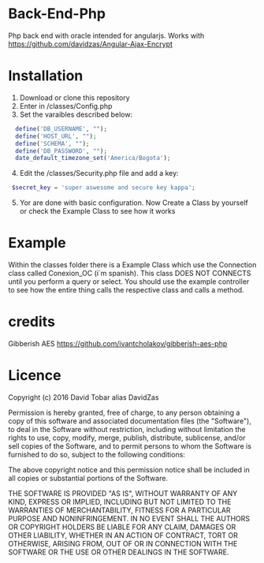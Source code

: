 # Back-End-Php
Php back end with oracle intended for angularjs. Works with https://github.com/davidzas/Angular-Ajax-Encrypt

# Installation
1. Download or clone this repository
2. Enter in /classes/Config.php
3. Set the varaibles described below:
``` php
  define('DB_USERNAME', "");
  define('HOST_URL', "");
  define('SCHEMA', "");
  define('DB_PASSWORD', "");
  date_default_timezone_set('America/Bogota');
```
4. Edit the /classes/Security.php file and add a key:
``` php
 $secret_key = 'super aswesome and secure key kappa';
```
5. Yor are done with basic configuration. Now Create a Class by yourself or check the Example Class to see how it works

# Example
Within the classes folder there is a Example Class which use the Connection class called Conexion_OC (i´m spanish). This class DOES NOT CONNECTS until you perform a query or select. You should use the example controller to see how the entire thing calls the respective class and calls a method.


# credits
Gibberish AES https://github.com/ivantcholakov/gibberish-aes-php

# Licence
Copyright (c) 2016 David Tobar alias DavidZas

Permission is hereby granted, free of charge, to any person obtaining a copy of this software
and associated documentation files (the "Software"), to deal in the Software without restriction,
including without limitation the rights to use, copy, modify, merge, publish, distribute,
sublicense, and/or sell copies of the Software, and to permit persons to whom the Software 
is furnished to do so, subject to the following conditions:

The above copyright notice and this permission notice shall be included in all copies or
substantial portions of the Software.

THE SOFTWARE IS PROVIDED "AS IS", WITHOUT WARRANTY OF ANY KIND, EXPRESS OR IMPLIED,
INCLUDING BUT NOT LIMITED TO THE WARRANTIES OF MERCHANTABILITY, FITNESS FOR A PARTICULAR
PURPOSE AND NONINFRINGEMENT. IN NO EVENT SHALL THE AUTHORS OR COPYRIGHT HOLDERS BE LIABLE FOR ANY
CLAIM, DAMAGES OR OTHER LIABILITY, WHETHER IN AN ACTION OF CONTRACT, TORT OR OTHERWISE, ARISING FROM,
OUT OF OR IN CONNECTION WITH THE SOFTWARE OR THE USE OR OTHER DEALINGS IN THE SOFTWARE.
